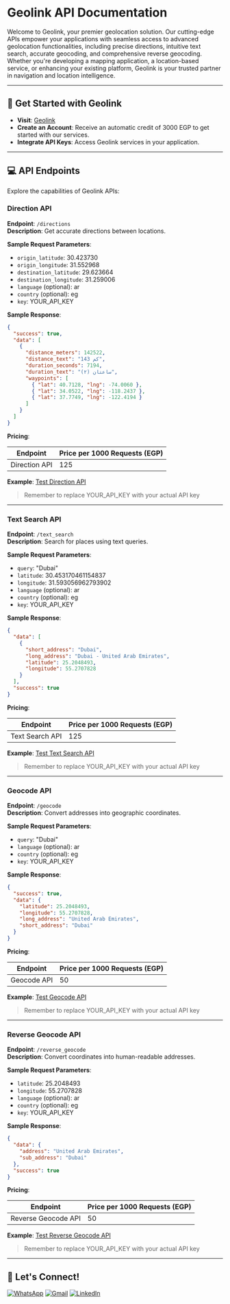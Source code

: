 # Geolink API Documentation

Welcome to Geolink, your premier geolocation solution. Our cutting-edge APIs empower your applications with seamless access to advanced geolocation functionalities, including precise directions, intuitive text search, accurate geocoding, and comprehensive reverse geocoding. Whether you're developing a mapping application, a location-based service, or enhancing your existing platform, Geolink is your trusted partner in navigation and location intelligence.

---

## :rocket: Get Started with Geolink

- **Visit**: [Geolink](https://geolink.onrender.com)
- **Create an Account**: Receive an automatic credit of 3000 EGP to get started with our services.
- **Integrate API Keys**: Access Geolink services in your application.

---

## :computer: API Endpoints

Explore the capabilities of Geolink APIs:

### Direction API

**Endpoint**: `/directions`  
**Description**: Get accurate directions between locations.

**Sample Request Parameters**:
- `origin_latitude`: 30.423730
- `origin_longitude`: 31.552968
- `destination_latitude`: 29.623664
- `destination_longitude`: 31.259006
- `language` (optional): ar
- `country` (optional): eg
- `key`: YOUR_API_KEY

**Sample Response**:
```json
{
  "success": true,
  "data": [
    {
      "distance_meters": 142522,
      "distance_text": "143 كم",
      "duration_seconds": 7194,
      "duration_text": "ساعتان (٢)",
      "waypoints": [
        { "lat": 40.7128, "lng": -74.0060 },
        { "lat": 34.0522, "lng": -118.2437 },
        { "lat": 37.7749, "lng": -122.4194 }
      ]
    }
  ]
}
```

**Pricing**:

| Endpoint         | Price per 1000 Requests (EGP) |
|------------------|-------------------------------|
| Direction API    | 125                           |

**Example**: [Test Direction API](https://geolink.pythonanywhere.com/directions?origin_latitude=31.421574335427&origin_longitude=31.556760706007&destination_latitude=30.417184191911&destination_longitude=31.556413024664&key=YOUR_API_KEY)
> Remember to replace YOUR_API_KEY with your actual API key

---

### Text Search API

**Endpoint**: `/text_search`  
**Description**: Search for places using text queries.

**Sample Request Parameters**:
- `query`: "Dubai"
- `latitude`: 30.453170461154837
- `longitude`: 31.593056962793902
- `language` (optional): ar
- `country` (optional): eg
- `key`: YOUR_API_KEY

**Sample Response**:
```json
{
  "data": [
    {
      "short_address": "Dubai",
      "long_address": "Dubai - United Arab Emirates",
      "latitude": 25.2048493,
      "longitude": 55.2707828
    }
  ],
  "success": true
}
```

**Pricing**:

| Endpoint         | Price per 1000 Requests (EGP) |
|------------------|-------------------------------|
| Text Search API  | 125                           |

**Example**: [Test Text Search API](https://geolink.pythonanywhere.com/text_search?query=Dubai&latitude=30.453170461154837&longitude=31.593056962793902&key=YOUR_API_KEY)
> Remember to replace YOUR_API_KEY with your actual API key

---

### Geocode API

**Endpoint**: `/geocode`  
**Description**: Convert addresses into geographic coordinates.

**Sample Request Parameters**:
- `query`: "Dubai"
- `language` (optional): ar
- `country` (optional): eg
- `key`: YOUR_API_KEY

**Sample Response**:
```json
{
  "success": true,
  "data": {
    "latitude": 25.2048493,
    "longitude": 55.2707828,
    "long_address": "United Arab Emirates",
    "short_address": "Dubai"
  }
}
```

**Pricing**:

| Endpoint         | Price per 1000 Requests (EGP) |
|------------------|-------------------------------|
| Geocode API      | 50                            |

**Example**: [Test Geocode API](https://geolink.pythonanywhere.com/geocode?query=Dubai&key=YOUR_API_KEY)
> Remember to replace YOUR_API_KEY with your actual API key

---

### Reverse Geocode API

**Endpoint**: `/reverse_geocode`  
**Description**: Convert coordinates into human-readable addresses.

**Sample Request Parameters**:
- `latitude`: 25.2048493
- `longitude`: 55.2707828
- `language` (optional): ar
- `country` (optional): eg
- `key`: YOUR_API_KEY

**Sample Response**:
```json
{
  "data": {
    "address": "United Arab Emirates",
    "sub_address": "Dubai"
  },
  "success": true
}
```

**Pricing**:

| Endpoint            | Price per 1000 Requests (EGP) |
|---------------------|-------------------------------|
| Reverse Geocode API | 50                            |

**Example**: [Test Reverse Geocode API](https://geolink.pythonanywhere.com/reverse_geocode?latitude=25.2048493&longitude=55.2707828&key=YOUR_API_KEY)
> Remember to replace YOUR_API_KEY with your actual API key

---

## 🔗 Let's Connect!

[![WhatsApp](https://img.shields.io/badge/WhatsApp-%2B201033939828-25D366?style=for-the-badge&logo=whatsapp&logoColor=white)](https://wa.me/201033939828) [![Gmail](https://img.shields.io/badge/Gmail-kariemseiam%40gmail.com-red?style=for-the-badge&logo=gmail&logoColor=white)](mailto:kariemseiam@gmail.com) [![LinkedIn](https://img.shields.io/badge/LinkedIn-Kariem%20Seiam-0077B5?style=for-the-badge&logo=linkedin&logoColor=white)](https://www.linkedin.com/in/kariemseiam/)


